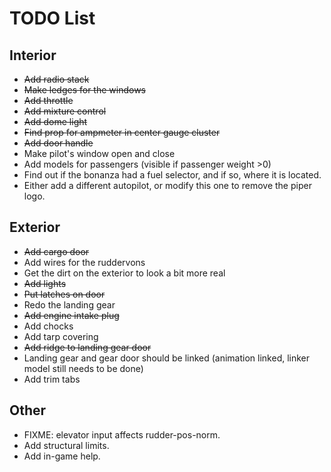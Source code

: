 TODO List
=========

Interior
--------

* <strike>Add radio stack</strike>
* <strike>Make ledges for the windows</strike>
* <strike>Add throttle</strike>
* <strike>Add mixture control</strike>
* <strike>Add dome light</strike>
* <strike>Find prop for ampmeter in center gauge cluster</strike>
* <strike>Add door handle</strike>
* Make pilot's window open and close
* Add models for passengers (visible if passenger weight >0)
* Find out if the bonanza had a fuel selector, and if so, where it is located.
* Either add a different autopilot, or modify this one to remove the piper logo.

Exterior
--------

* <strike>Add cargo door</strike>
* Add wires for the ruddervons
* Get the dirt on the exterior to look a bit more real
* <strike>Add lights</strike>
* <strike>Put latches on door</strike>
* Redo the landing gear
* <strike>Add engine intake plug</strike>
* Add chocks
* Add tarp covering
* <strike>Add ridge to landing gear door</strike>
* Landing gear and gear door should be linked (animation linked, linker model still needs to be done)
* Add trim tabs

Other
-----

* FIXME: elevator input affects rudder-pos-norm.
* Add structural limits.
* Add in-game help.